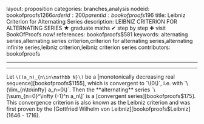 layout: proposition
categories: branches,analysis
nodeid: bookofproofs$1266
orderid: 200
parentid: bookofproofs$196
title: Leibniz Criterion for Alternating Series
description: LEIBNIZ CRITERION FOR ALTERNATING SERIES ★ graduate maths ✔ step by step ✚ visit BookOfProofs now!
references: bookofproofs$581
keywords: alternating series,alternating series criterion,criterion for alternating series,alternating infinite series,leibniz criterion,leibniz criterion series
contributors: bookofproofs


---


---

Let `\((a_n)_{n\in\mathbb N}\)` be a [monotonically decreasing real sequence][bookofproofs$1155], which is convergent to `\(0\)`, i.e. with `\(\lim_{n\to\infty} a_n=0\)`. Then the **alternating** series `\[\sum_{n=0}^\infty (-1)^n a_n\]` is a [convergent series][bookofproofs$175]. This convergence criterion is also known as the Leibniz criterion and was first proven by the [Gottfried Wilhelm von Leibniz][bookofproofs$Leibniz] (1646 - 1716).
